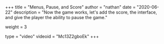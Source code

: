 +++
title = "Menus, Pause, and Score"
author = "nathan"
date = "2020-06-22"
description = "Now the game works, let's add the score, the interface, and give the player the ability to pause the game."

weight = 3

type = "video"
videoid = "Mc13Z2gboEk"
+++

